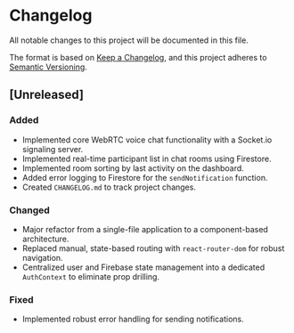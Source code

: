 # Changelog

All notable changes to this project will be documented in this file.

The format is based on [Keep a Changelog](https://keepachangelog.com/en/1.0.0/),
and this project adheres to [Semantic Versioning](https://semver.org/spec/v2.0.0.html).

## [Unreleased]

### Added
- Implemented core WebRTC voice chat functionality with a Socket.io signaling server.
- Implemented real-time participant list in chat rooms using Firestore.
- Implemented room sorting by last activity on the dashboard.
- Added error logging to Firestore for the `sendNotification` function.
- Created `CHANGELOG.md` to track project changes.

### Changed
- Major refactor from a single-file application to a component-based architecture.
- Replaced manual, state-based routing with `react-router-dom` for robust navigation.
- Centralized user and Firebase state management into a dedicated `AuthContext` to eliminate prop drilling.

### Fixed
- Implemented robust error handling for sending notifications.
